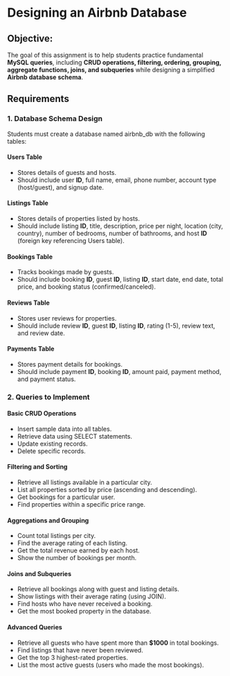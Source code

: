 # Designing an Airbnb Database

## Objective:

The goal of this assignment is to help students practice fundamental **MySQL queries**, including **CRUD operations, filtering, ordering, grouping, aggregate functions, joins, and subqueries** while designing a simplified **Airbnb database schema**.

## Requirements

### 1. Database Schema Design

Students must create a database named airbnb_db with the following tables:

#### Users Table

- Stores details of guests and hosts.
- Should include user **ID**, full name, email, phone number, account type (host/guest), and signup date.

#### Listings Table

- Stores details of properties listed by hosts.
- Should include listing **ID**, title, description, price per night, location (city, country), number of bedrooms, number of bathrooms, and host **ID** (foreign key referencing Users table).

#### Bookings Table

- Tracks bookings made by guests.
- Should include booking **ID**, guest **ID**, listing **ID**, start date, end date, total price, and booking status (confirmed/canceled).

#### Reviews Table

- Stores user reviews for properties.
- Should include review **ID**, guest **ID**, listing **ID**, rating (1-5), review text, and review date.

#### Payments Table

- Stores payment details for bookings.
- Should include payment **ID**, booking **ID**, amount paid, payment method, and payment status.

### 2. Queries to Implement

#### Basic CRUD Operations

- Insert sample data into all tables.
- Retrieve data using SELECT statements.
- Update existing records.
- Delete specific records.

#### Filtering and Sorting

- Retrieve all listings available in a particular city.
- List all properties sorted by price (ascending and descending).
- Get bookings for a particular user.
- Find properties within a specific price range.

#### Aggregations and Grouping

- Count total listings per city.
- Find the average rating of each listing.
- Get the total revenue earned by each host.
- Show the number of bookings per month.

#### Joins and Subqueries

- Retrieve all bookings along with guest and listing details.
- Show listings with their average rating (using JOIN).
- Find hosts who have never received a booking.
- Get the most booked property in the database.

#### Advanced Queries

- Retrieve all guests who have spent more than **$1000** in total bookings.
- Find listings that have never been reviewed.
- Get the top 3 highest-rated properties.
- List the most active guests (users who made the most bookings).
